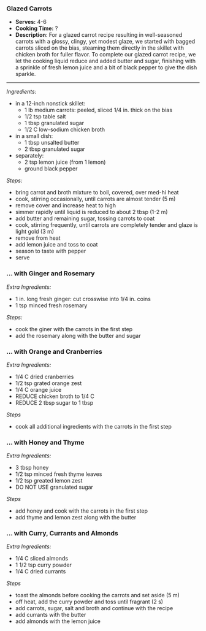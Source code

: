 ### Glazed Carrots
* **Serves:** 4-6
* **Cooking Time:** ?
* **Description**: 
 For a glazed carrot recipe resulting in well-seasoned carrots with a glossy, clingy, yet modest glaze, we started with bagged carrots sliced on the bias, steaming them directly in the skillet with chicken broth for fuller flavor. To complete our glazed carrot recipe, we let the cooking liquid reduce and added butter and sugar, finishing with a sprinkle of fresh lemon juice and a bit of black pepper to give the dish sparkle.

-----
*Ingredients:*
* in a 12-inch nonstick skillet:
  * 1 lb medium carrots: peeled, sliced 1/4 in. thick on the bias
  * 1/2 tsp table salt
  * 1 tbsp granulated sugar
  * 1/2 C low-sodium chicken broth
* in a small dish:
  * 1 tbsp unsalted butter
  * 2 tbsp granulated sugar
* separately:
  * 2 tsp lemon juice (from 1 lemon)
  * ground black pepper
  
*Steps:*
* bring carrot and broth mixture to boil, covered, over med-hi heat
* cook, stirring occasionally, until carrots are almost tender (5 m)
* remove cover and increase heat to high
* simmer rapidly until liquid is reduced to about 2 tbsp (1-2 m)
* add butter and remaining sugar, tossing carrots to coat
* cook, stirring frequently, until carrots are completely tender and glaze is light gold (3 m)
* remove from heat
* add lemon juice and toss to coat
* season to taste with pepper
* serve

### ... with Ginger and Rosemary

*Extra Ingredients:*
 * 1 in. long fresh ginger: cut crosswise into 1/4 in. coins
 * 1 tsp minced fresh rosemary

*Steps:*
* cook the giner with the carrots in the first step
* add the rosemary along with the butter and sugar

### ... with Orange and Cranberries

*Extra Ingredients:*
 * 1/4 C dried cranberries
 * 1/2 tsp grated orange zest
 * 1/4 C orange juice
 * REDUCE chicken broth to 1/4 C
 * REDUCE 2 tbsp sugar to 1 tbsp

*Steps*
 * cook all additional ingredients with the carrots in the first step
 
### ... with Honey and Thyme

*Extra Ingredients:*
 * 3 tbsp honey
 * 1/2 tsp minced fresh thyme leaves
 * 1/2 tsp greated lemon zest
 * DO NOT USE granulated sugar

*Steps*
 * add honey and cook with the carrots in the first step
 * add thyme and lemon zest along with the butter
 
 ### ... with Curry, Currants and Almonds
*Extra Ingredients:*
 * 1/4 C sliced almonds
 * 1 1/2 tsp curry powder
 * 1/4 C dried currants
 
*Steps*
 * toast the almonds before cooking the carrots and set aside (5 m)
 * off heat, add the curry powder and toss until fragrant (2 s) 
 * add carrots, sugar, salt and broth and continue with the recipe
 * add currants with the butter
 * add almonds with the lemon juice
 
 
 
